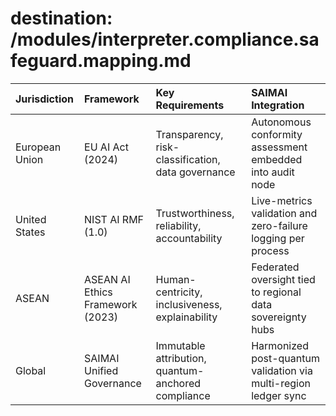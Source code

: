 # destination: /modules/interpreter.compliance.safeguard.mapping.md
| Jurisdiction | Framework | Key Requirements | SAIMAI Integration |
| :-- | :-- | :-- | :-- |
| European Union | EU AI Act (2024) | Transparency, risk-classification, data governance | Autonomous conformity assessment embedded into audit node |
| United States | NIST AI RMF (1.0) | Trustworthiness, reliability, accountability | Live-metrics validation and zero-failure logging per process |
| ASEAN | ASEAN AI Ethics Framework (2023) | Human-centricity, inclusiveness, explainability | Federated oversight tied to regional data sovereignty hubs |
| Global | SAIMAI Unified Governance | Immutable attribution, quantum-anchored compliance | Harmonized post-quantum validation via multi-region ledger sync |
